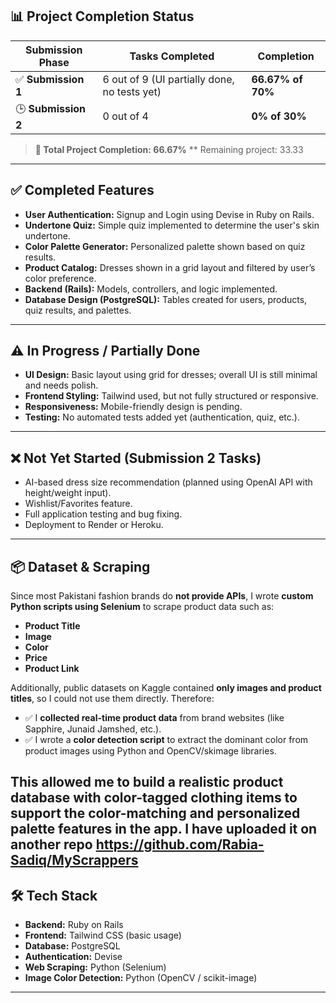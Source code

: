 ## 📊 Project Completion Status

| Submission Phase | Tasks Completed | Completion |
|------------------|------------------|------------|
| ✅ **Submission 1** | 6 out of 9 (UI partially done, no tests yet) | **66.67% of 70%** |
| 🕒 **Submission 2** | 0 out of 4 | **0% of 30%** |

> **🔢 Total Project Completion: 66.67%**
> ** Remaining project: 33.33

---

## ✅ Completed Features

- **User Authentication:** Signup and Login using Devise in Ruby on Rails.
- **Undertone Quiz:** Simple quiz implemented to determine the user's skin undertone.
- **Color Palette Generator:** Personalized palette shown based on quiz results.
- **Product Catalog:** Dresses shown in a grid layout and filtered by user’s color preference.
- **Backend (Rails):** Models, controllers, and logic implemented.
- **Database Design (PostgreSQL):** Tables created for users, products, quiz results, and palettes.

---

## ⚠️ In Progress / Partially Done

- **UI Design:** Basic layout using grid for dresses; overall UI is still minimal and needs polish.
- **Frontend Styling:** Tailwind used, but not fully structured or responsive.
- **Responsiveness:** Mobile-friendly design is pending.
- **Testing:** No automated tests added yet (authentication, quiz, etc.).

---

## ❌ Not Yet Started (Submission 2 Tasks)

- AI-based dress size recommendation (planned using OpenAI API with height/weight input).
- Wishlist/Favorites feature.
- Full application testing and bug fixing.
- Deployment to Render or Heroku.

---

## 📦 Dataset & Scraping

Since most Pakistani fashion brands do **not provide APIs**, I wrote **custom Python scripts using Selenium** to scrape product data such as:

- **Product Title**
- **Image**
- **Color**
- **Price**
- **Product Link**

Additionally, public datasets on Kaggle contained **only images and product titles**, so I could not use them directly. Therefore:

- ✅ I **collected real-time product data** from brand websites (like Sapphire, Junaid Jamshed, etc.).
- ✅ I wrote a **color detection script** to extract the dominant color from product images using Python and OpenCV/skimage libraries.

This allowed me to build a realistic product database with color-tagged clothing items to support the **color-matching** and **personalized palette** features in the app.
I have uploaded it on another repo https://github.com/Rabia-Sadiq/MyScrappers
---

## 🛠️ Tech Stack

- **Backend:** Ruby on Rails
- **Frontend:** Tailwind CSS (basic usage)
- **Database:** PostgreSQL
- **Authentication:** Devise
- **Web Scraping:** Python (Selenium)
- **Image Color Detection:** Python (OpenCV / scikit-image)

---

